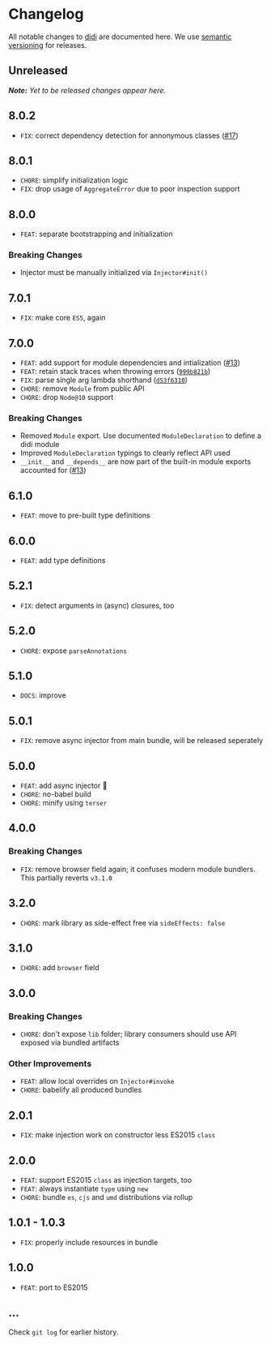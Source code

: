 # Changelog

All notable changes to [didi](https://github.com/nikku/didi) are documented here. We use [semantic versioning](http://semver.org/) for releases.

## Unreleased

___Note:__ Yet to be released changes appear here._

## 8.0.2

* `FIX`: correct dependency detection for annonymous classes ([#17](https://github.com/nikku/didi/issues/17))

## 8.0.1

* `CHORE`: simplify initialization logic
* `FIX`: drop usage of `AggregateError` due to poor inspection support

## 8.0.0

* `FEAT`: separate bootstrapping and initialization

### Breaking Changes

* Injector must be manually initialized via `Injector#init()`

## 7.0.1

* `FIX`: make core `ES5`, again

## 7.0.0

* `FEAT`: add support for module dependencies and intialization ([#13](https://github.com/nikku/didi/pull/13))
* `FEAT`: retain stack traces when throwing errors ([`999b821b`](https://github.com/nikku/didi/commit/999b821b2f630a8d74fade566281875ef628a6d3))
* `FIX`: parse single arg lambda shorthand ([`d53f6310`](https://github.com/nikku/didi/commit/d53f631023daa547ae9eb17dbbd5abae08573051))
* `CHORE`: remove `Module` from public API
* `CHORE`: drop `Node@10` support

### Breaking Changes

* Removed `Module` export. Use documented `ModuleDeclaration` to define a didi module
* Improved `ModuleDeclaration` typings to clearly reflect API used
* `__init__` and `__depends__` are now part of the built-in module exports accounted for ([#13](https://github.com/nikku/didi/pull/13))

## 6.1.0

* `FEAT`: move to pre-built type definitions

## 6.0.0

* `FEAT`: add type definitions

## 5.2.1

* `FIX`: detect arguments in (async) closures, too

## 5.2.0

* `CHORE`: expose `parseAnnotations`

## 5.1.0

* `DOCS`: improve

## 5.0.1

* `FIX`: remove async injector from main bundle, will be released seperately

## 5.0.0

* `FEAT`: add async injector :tada:
* `CHORE`: no-babel build
* `CHORE`: minify using `terser`

## 4.0.0

### Breaking Changes

* `FIX`: remove browser field again; it confuses modern module bundlers. This partially reverts `v3.1.0`

## 3.2.0

* `CHORE`: mark library as side-effect free via `sideEffects: false`

## 3.1.0

* `CHORE`: add `browser` field

## 3.0.0

### Breaking Changes

* `CHORE`: don't expose `lib` folder; library consumers should use API exposed via bundled artifacts

### Other Improvements

* `FEAT`: allow local overrides on `Injector#invoke`
* `CHORE`: babelify all produced bundles

## 2.0.1

* `FIX`: make injection work on constructor less ES2015 `class`

## 2.0.0

* `FEAT`: support ES2015 `class` as injection targets, too
* `FEAT`: always instantiate `type` using `new`
* `CHORE`: bundle `es`, `cjs` and `umd` distributions via rollup

## 1.0.1 - 1.0.3

* `FIX`: properly include resources in bundle

## 1.0.0

* `FEAT`: port to ES2015

## ...

Check `git log` for earlier history.
